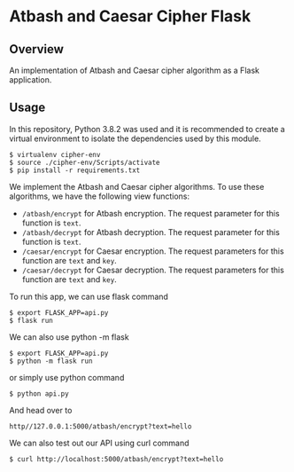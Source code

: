 # Atbash and Caesar Cipher Flask

## Overview

An implementation of Atbash and Caesar cipher algorithm as a Flask application.

## Usage

In this repository, Python 3.8.2 was used and it is recommended to create a virtual environment to isolate the dependencies used by this module.
```
$ virtualenv cipher-env
$ source ./cipher-env/Scripts/activate
$ pip install -r requirements.txt
```

We implement the Atbash and Caesar cipher algorithms. To use these algorithms, we have the following view functions:

* `/atbash/encrypt` for Atbash encryption. The request parameter for this function is `text`.
* `/atbash/decrypt` for Atbash decryption. The request parameter for this function is `text`.
* `/caesar/encrypt` for Caesar encryption. The request parameters for this function are `text` and `key`.
* `/caesar/decrypt` for Caesar decryption. The request parameters for this function are `text` and `key`.

To run this app, we can use flask command
```
$ export FLASK_APP=api.py
$ flask run
```

We can also use python -m flask
```
$ export FLASK_APP=api.py
$ python -m flask run
```

or simply use python command
```
$ python api.py
```

And head over to 
```
http//127.0.0.1:5000/atbash/encrypt?text=hello
```

We can also test out our API using curl command
```
$ curl http://localhost:5000/atbash/encrypt?text=hello
```